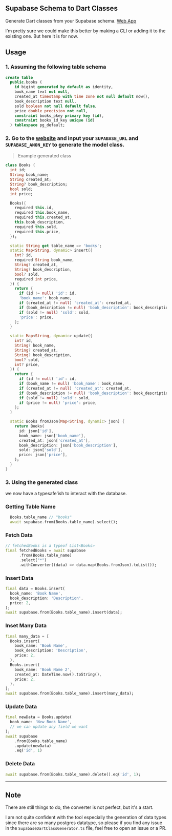 ## Supabase Schema to Dart Classes

Generate Dart classes from your Supabase schema.
[Web App](https://mmvergara.github.io/supabase-schema-dart-class-generator/)

I'm pretty sure we could make this better by making a CLI or adding it to the existing one. But here it is for now.

## Usage

### 1. Assuming the following table schema

```sql
create table
  public.books (
    id bigint generated by default as identity,
    book_name text not null,
    created_at timestamp with time zone not null default now(),
    book_description text null,
    sold boolean not null default false,
    price double precision not null,
    constraint books_pkey primary key (id),
    constraint books_id_key unique (id)
  ) tablespace pg_default;
```

### 2. Go to the [website](https://mmvergara.github.io/supabase-schema-dart-class-generator/) and input your `SUPABASE_URL` and `SUPABASE_ANON_KEY` to generate the model class.

> Example generated class

```dart
class Books {
  int id;
  String book_name;
  String created_at;
  String? book_description;
  bool sold;
  int price;

  Books({
    required this.id,
    required this.book_name,
    required this.created_at,
    this.book_description,
    required this.sold,
    required this.price,
  });

  static String get table_name => 'books';
  static Map<String, dynamic> insert({
    int? id,
    required String book_name,
    String? created_at,
    String? book_description,
    bool? sold,
    required int price,
  }) {
    return {
      if (id != null) 'id': id,
      'book_name': book_name,
      if (created_at != null) 'created_at': created_at,
      if (book_description != null) 'book_description': book_description,
      if (sold != null) 'sold': sold,
      'price': price,
    };
  }

  static Map<String, dynamic> update({
    int? id,
    String? book_name,
    String? created_at,
    String? book_description,
    bool? sold,
    int? price,
  }) {
    return {
      if (id != null) 'id': id,
      if (book_name != null) 'book_name': book_name,
      if (created_at != null) 'created_at': created_at,
      if (book_description != null) 'book_description': book_description,
      if (sold != null) 'sold': sold,
      if (price != null) 'price': price,
    };
  }

  static Books fromJson(Map<String, dynamic> json) {
    return Books(
      id: json['id'],
      book_name: json['book_name'],
      created_at: json['created_at'],
      book_description: json['book_description'],
      sold: json['sold'],
      price: json['price'],
    );
  }
}
```

### 3. Using the generated class

we now have a typesafe'ish to interact with the database.

### Getting Table Name

```dart
  Books.table_name // "books"
  await supabase.from(Books.table_name).select();
```

### Fetch Data

```dart
// fetchedBooks is a typeof List<Books>
final fetchedBooks = await supabase
      .from(Books.table_name)
      .select("*")
      .withConverter((data) => data.map(Books.fromJson).toList());
```

### Insert Data

```dart
final data = Books.insert(
  book_name: 'Book Name',
  book_description: 'Description',
  price: 2,
);
await supabase.from(Books.table_name).insert(data);
```

### Inset Many Data

```dart
final many_data = [
  Books.insert(
    book_name: 'Book Name',
    book_description: 'Description',
    price: 2,
  ),
  Books.insert(
    book_name: 'Book Name 2',
    created_at: DateTime.now().toString(),
    price: 2,
  ),
];
await supabase.from(Books.table_name).insert(many_data);
```

### Update Data

```dart
final newData = Books.update(
  book_name: 'New Book Name',
  // we can update any field we want
);
await supabase
    .from(Books.table_name)
    .update(newData)
    .eq('id', 1)
```

### Delete Data

```dart
await supabase.from(Books.table_name).delete().eq('id', 1);
```

---

## Note

There are still things to do, the converter is not perfect, but it's a start.

I am not quite confident with the tool especially the generation of data types since there are so many postgres datatype, so please if you find any issue in the `SupabaseDartClassGenerator.ts` file, feel free to open an issue or a PR.
